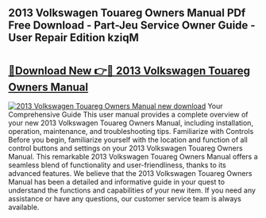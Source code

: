 ## 2013 Volkswagen Touareg Owners Manual PDf Free Download - Part-Jeu Service Owner Guide - User Repair Edition kziqM

# <h2><a href="http://bc36251.oget.top/?id=2013+Volkswagen+Touareg+Owners+Manual">🔗Download New 👉🔴 2013 Volkswagen Touareg Owners Manual</a></h2>

[![2013 Volkswagen Touareg Owners Manual new download](https://i.imgur.com/5g1atiW.png)](http://bc36251.oget.top/?id=2013+Volkswagen+Touareg+Owners+Manual)
Your Comprehensive Guide This user manual provides a complete overview of your new 2013 Volkswagen Touareg Owners Manual, including installation, operation, maintenance, and troubleshooting tips. Familiarize with Controls Before you begin, familiarize yourself with the location and function of all control buttons and settings on your 2013 Volkswagen Touareg Owners Manual. This remarkable 2013 Volkswagen Touareg Owners Manual offers a seamless blend of functionality and user-friendliness, thanks to its advanced features. We believe that the 2013 Volkswagen Touareg Owners Manual has been a detailed and informative guide in your quest to understand the functions and capabilities of your new item. If you need any assistance or have any questions, our customer service team is always available.
